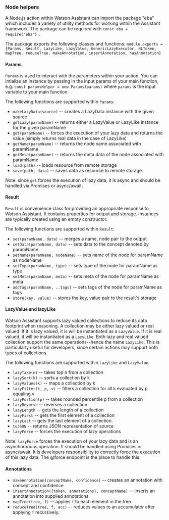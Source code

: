 ### Node helpers

A Node.js action within Watson Assistant can import the package "eba" which includes a variety of utility methods for working within the Assistant framework. The package can be required with `const eba = require("eba");`. 

The package exports the following classes and functions: `module.exports = {Params, Result, LazyLike, LazyValue, GenericLazyExecutor, NLToken, mapTree, reduceTree, makeAnnotation, insertAnnotation, hasAnnotation}`

#### Params

`Params` is used to interact with the parameters within your action. You can intialize an instance by passing in the input params of your main function, e.g. `const paramsHelper = new Params(params)` where `params` is the input variable to your main function.

The following functions are supported within `Params`:
* `makeLazyData(source)` -- creates a LazyData instance with the given source
* `getLazy(paramName)`   -- returns either a LazyValue or LazyLike instance for the given paramName
* `get(paramName)`       -- forces the execution of your lazy data and returns the value (simply returns real data in the case of LazyLike)
* `getName(paramName)`   -- returns the node name associated with paramName
* `getMeta(paramName)`   -- returns the meta data of the node associated with paramName
* `load(path)`           -- loads resource from remote storage
* `save(path, data)`     -- saves data as resource to remote storage

Note: since `get` forces the execution of lazy data, it is async and should be handled via Promises or async/await.

#### Result

`Result` is convenience class for providing an appropriate response to Watson Assistant. It contains properties for output and storage. Instances are typically created using an empty constructor.

The following functions are supported within `Result`:
* `set(paramName, data)`         -- merges a name, node pair to the output
* `setData(paramName, data)`     -- sets data to the concept denoted by paramName
* `setName(paramName, nodeName)` -- sets name of the node for paramName as nodeName
* `setType(paramName, type)`     -- sets type of the node for paramName as type
* `setMeta(paramName, meta)`     -- sets meta of the node for paramName as meta
* `addTags(paramName, ..tags)`   -- sets tags of the node for paramName as tags
* `store(key, value)`            -- stores the key, value pair to the result's storage

#### LazyValue and lazyLike

Watson Assistant supports lazy valued collections to reduce its data footprint when reasoning. A collection may be either lazy valued or real valued. If it is lazy valued, it is will be instantiated as a `LazyValue`. If it is real valued, it will be instantiated as a `LazyLike`. Both lazy and real valued collection support the same operations--hence the name `LazyLike`. This is particularly useful for developers, since certain actions may support both types of collections.

The following functions are supported within `LazyLike` and `LazyValue`.
* `lazyTake(n)`         -- takes top n from a collection
* `lazySort(k)`         -- sorts a collection by k
* `lazyValues(k)`       -- maps a collection by k
* `lazyFilter(k, p, v)` -- filters a collection for all k evaluated by p equaling v
* `lazyPortion(p)`      -- takes rounded percentile p from a collection
* `lazyReverse`         -- reverses a collection
* `lazyLength`          -- gets the length of a collection
* `lazyFirst`           -- gets the first element of a collection
* `lazyLast`            -- gets the last element of a collection. 
* `toJSON`              -- returns JSON representation of source
* `lazyForce`           -- forces the execution of lazy operations

Note: `lazyForce` forces the execution of your lazy data and is an asynchoronous operation. It should be handled using Promises or async/await. It is developers responsibility to correctly force the execution of this lazy data. The @force endpoint is the place to handle this.


#### Annotations

* `makeAnnotation(conceptName, confidence)`             -- creates an annotation with concept and confidence
* `insertAnnotation({token, annotations}, conceptName)` -- inserts an annotation into supplied annotations
* `mapTree(tree, f)`                                    -- applies `f` to each element in the tree
* `reduceTree(tree, f, acc)`                            -- reduces values to an accumulator after applying `f` recursively.
